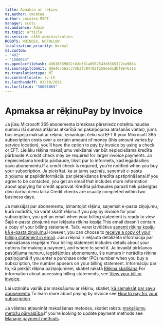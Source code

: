 ```yaml
---
title: Apmaksa ar rēķinu
ms.author: cmcatee
author: cmcatee-MSFT
manager: scotv
ms.audience: Admin
ms.topic: article
ms.service: o365-administration
ROBOTS: NOINDEX, NOFOLLOW
localization_priority: Normal
ms.custom:
- "492"
- "1500024"
ms.openlocfilehash: 43638559082c02ef91a8557543d6565327ea988a
ms.sourcegitcommit: dde46756ac370b3f384702f259bed1dbf8e7611b
ms.translationtype: MT
ms.contentlocale: lv-LV
ms.lasthandoff: 03/10/2021
ms.locfileid: "50601065"
---
```

# <a name="pay-by-invoice"></a><span data-ttu-id="89d93-102">Apmaksa ar rēķinu</span><span class="sxs-lookup"><span data-stu-id="89d93-102">Pay by Invoice</span></span>

<span data-ttu-id="89d93-103">Ja jūsu Microsoft 365 abonementa izmaksas pārsniedz noteiktu naudas summu (šī summa atšķiras atkarībā no pakalpojuma atrašanās vietas), jums būs iespēja maksāt ar rēķinu, izmantojot čeku vai EFT.</span><span class="sxs-lookup"><span data-stu-id="89d93-103">If your Microsoft 365 subscription costs over a certain amount of money (this amount varies by service location), you'll have the option to pay by invoice by using a check or EFT.</span></span> <span data-ttu-id="89d93-104">Lielāku rēķina maksājumu veikšanai var būt nepieciešama kredīta pārbaude.</span><span class="sxs-lookup"><span data-stu-id="89d93-104">A credit check may be required for larger invoice payments.</span></span> <span data-ttu-id="89d93-105">Ja nepieciešama kredīta pārbaude, tiksit par to informēts, kad iegādāsities savu abonementu.</span><span class="sxs-lookup"><span data-stu-id="89d93-105">If a credit check is required, you’re notified when you buy your subscription.</span></span> <span data-ttu-id="89d93-106">Ja piekrītat, ka ar jums sazinās, saņemsit e-pasta ziņojumu ar papildinformāciju par pieteikšanos kredīta apstiprināšanai.</span><span class="sxs-lookup"><span data-stu-id="89d93-106">If you agree to be contacted, you get an email that includes more information about applying for credit approval.</span></span> <span data-ttu-id="89d93-107">Kredīta pārbaudes parasti tiek pabeigtas divu darba dienu laikā.</span><span class="sxs-lookup"><span data-stu-id="89d93-107">Credit checks are usually completed within two business days.</span></span>

<span data-ttu-id="89d93-108">Ja maksājat par abonementu, izmantojot rēķinu, saņemsit e-pasta ziņojumu, kurā norādīts, ka varat skatīt rēķinu.</span><span class="sxs-lookup"><span data-stu-id="89d93-108">If you pay by invoice for your subscription, you get an email when your billing statement is ready to view.</span></span> <span data-ttu-id="89d93-109">Šajā e-pasta ziņojumā nav iekļauta rēķina kopija.</span><span class="sxs-lookup"><span data-stu-id="89d93-109">This email doesn’t contain a copy of your billing statement.</span></span> <span data-ttu-id="89d93-110">Taču varat izvēlēties [saņemt rēķina kopiju kā e-pasta ziņojumu](https://docs.microsoft.com/microsoft-365/commerce/billing-and-payments/view-your-bill-or-invoice.md#receive-a-copy-of-your-billing-statement-in-email).</span><span class="sxs-lookup"><span data-stu-id="89d93-110">However, you can choose to [receive a copy of your billing statement in email](https://docs.microsoft.com/microsoft-365/commerce/billing-and-payments/view-your-bill-or-invoice.md#receive-a-copy-of-your-billing-statement-in-email).</span></span> <span data-ttu-id="89d93-111">Jūsu rēķinā ir iekļauta detalizēta informācija par maksāšanas iespējām.</span><span class="sxs-lookup"><span data-stu-id="89d93-111">Your billing statement includes details about your options for making a payment, and where to send it.</span></span> <span data-ttu-id="89d93-112">Ja ievadāt pirkšanas pasūtījuma numuru, iegādājoties abonementu, šis numurs ir norādīts rēķina paziņojumā.</span><span class="sxs-lookup"><span data-stu-id="89d93-112">If you enter a purchase order (PO) number when you buy a subscription, the number appears on your billing statement.</span></span> <span data-ttu-id="89d93-113">Informāciju par to, kā piekļūt rēķina paziņojumiem, skatiet rakstā [Rēķina skatīšana](https://docs.microsoft.com/microsoft-365/commerce/billing-and-payments/view-your-bill-or-invoice).</span><span class="sxs-lookup"><span data-stu-id="89d93-113">For information about accessing billing statements, see [View your bill or invoice](https://docs.microsoft.com/microsoft-365/commerce/billing-and-payments/view-your-bill-or-invoice).</span></span>

<span data-ttu-id="89d93-114">Lai uzzinātu vairāk par maksājumu ar rēķinu, skatiet, [kā samaksāt par savu abonementu](https://docs.microsoft.com/microsoft-365/commerce/billing-and-payments/pay-for-your-subscription).</span><span class="sxs-lookup"><span data-stu-id="89d93-114">To learn more about paying by invoice see [How to pay for your subscription](https://docs.microsoft.com/microsoft-365/commerce/billing-and-payments/pay-for-your-subscription).</span></span>

<span data-ttu-id="89d93-115">Ja vēlaties atjaunināt maksāšanas metodes, skatiet rakstu [maksājumu metožu pārvaldība](https://docs.microsoft.com/microsoft-365/commerce/billing-and-payments/manage-payment-methods).</span><span class="sxs-lookup"><span data-stu-id="89d93-115">If you're looking to update payment methods see [Manage payment methods](https://docs.microsoft.com/microsoft-365/commerce/billing-and-payments/manage-payment-methods).</span></span>